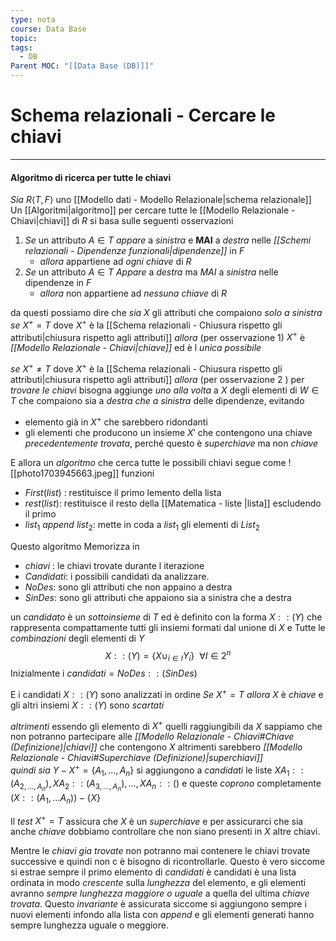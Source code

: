 ```yaml
---
type: nota
course: Data Base
topic: 
tags:
  - DB
Parent MOC: "[[Data Base (DB)]]"
---
```


# Schema relazionali - Cercare le chiavi
---
#### Algoritmo di ricerca per tutte le chiavi
_Sia_ $R \langle T,F\rangle$ uno [[Modello dati - Modello Relazionale|schema relazionale]] 
Un [[Algoritmi|algoritmo]] per cercare tutte le [[Modello Relazionale - Chiavi|chiavi]] di $R$  si basa sulle seguenti osservazioni
1. _Se_ un attributo $A\in T$ _appare_ a _sinistra_ e __MAI__ a _destra_ nelle _[[Schemi relazionali - Dipendenze funzionali|dipendenze]]_ in $F$ 
	- _allora_ appartiene ad _ogni chiave_ di $R$
2. _Se_ un attributo $A \in T$ _Appare_ a _destra_ ma _MAI_ a _sinistra_  nelle dipendenze in $F$
	- _allora_ non appartiene ad _nessuna chiave_ di $R$

da questi possiamo dire che 
_sia_ $X$ gli attributi che compaiono _solo a sinistra_  
_se_  $X^+=T$ dove $X^+$ è la [[Schema relazionali - Chiusura rispetto gli attributi|chiusura rispetto agli attributi]]
_allora_ (per osservazione 1) $X^+$ è _[[Modello Relazionale - Chiavi|chiave]]_  ed è l _unica possibile_ 
 
 _se_ $X^+ \not=T$ dove $X^+$ è la [[Schema relazionali - Chiusura rispetto gli attributi|chiusura rispetto agli attributi]] 
 _allora_ (per osservazione 2 ) per _trovare le chiavi_ bisogna aggiunge _uno alla volta_ a $X$ degli elementi di $W \in T$ che compaiono sia a _destra che a sinistra_ delle dipendenze, evitando 
 -  elemento già in $X^+$  che sarebbero ridondanti
 - gli elementi che producono un insieme  $X'$ che contengono una chiave _precedentemente trovata_, perché questo è _superchiave_ ma non _chiave_

E allora un _algoritmo_ che cerca tutte le possibili chiavi segue come
![[photo1703945663.jpeg]]
funzioni
- _First_($list$) : restituisce il primo lemento della lista
- _rest_($list$): restituisce il resto della [[Matematica - liste |lista]] escludendo il primo
- $list_{1}$ _append_ $list_2$: mette in coda a $list_1$ gli elementi di $List_{2}$  

Questo algoritmo Memorizza in
- _chiavi_ : le chiavi trovate durante l iterazione
- _Candidati_: i possibili candidati da analizzare.
- _NoDes_: sono gli attributi che non appaino a destra
- _SinDes_: sono gli attributi che appaiono sia a sinistra che a destra

un _candidato_ è un _sottoinsieme_ di $T$ ed è definito con la forma $X::(Y)$ che rappresenta compattamente tutti gli insiemi formati dal unione di  $X$ e Tutte le _combinazioni_ degli elementi di $Y$   $$X::(Y)=\{X \cup_{i \in  I} Y_{i}\} \ \ \forall I\in  2^{n}$$
Inizialmente i _candidati_$=NoDes::(SinDes)$  

E i candidati $X::(Y)$ sono analizzati in ordine 
_Se_ $X^+=T$ 
_allora_ $X$ è _chiave_ e gli altri insiemi $X::(Y)$ sono _scartati_

_altrimenti_  essendo gli elemento di $X^+$ quelli raggiungibili da $X$ sappiamo che non potranno partecipare alle _[[Modello Relazionale - Chiavi#Chiave (Definizione)|chiavi]]_ che contengono $X$ altrimenti sarebbero _[[Modello Relazionale - Chiavi#Superchiave (Definizione)|superchiavi]]_  
_quindi_  _sia_ $Y-X^+=\{ A_{1},\dots,A_{n}\}$ 
si aggiungono a _candidati_ le liste $XA_{1}::(A_{2,\dots,A_{n}}),XA_{2}::(A_{3,\dots,A_{n}}),\dots ,XA_{n}::()$ e queste _coprono_ completamente $(X::(A_{1},\dots A_{n}))-\{ X \}$
 

Il _test_ $X^+=T$ assicura che $X$ è un _superchiave_  e per assicurarci che sia anche _chiave_ dobbiamo controllare che non siano presenti in $X$ altre chiavi.

Mentre le _chiavi gia trovate_ non potranno mai contenere le chiavi trovate successive e quindi non c è bisogno di ricontrollarle. Questo è vero siccome si estrae sempre il primo elemento di _candidati_ è candidati è una lista ordinata in modo _crescente_ sulla _lunghezza_ del elemento, e gli elementi avranno _sempre lunghezza maggiore o uguale_ a quella del ultima _chiave trovata_.
Questo _invariante_ è assicurata siccome si aggiungono sempre i nuovi elementi infondo alla lista con _append_ e gli elementi generati hanno sempre lunghezza uguale o meggiore. 